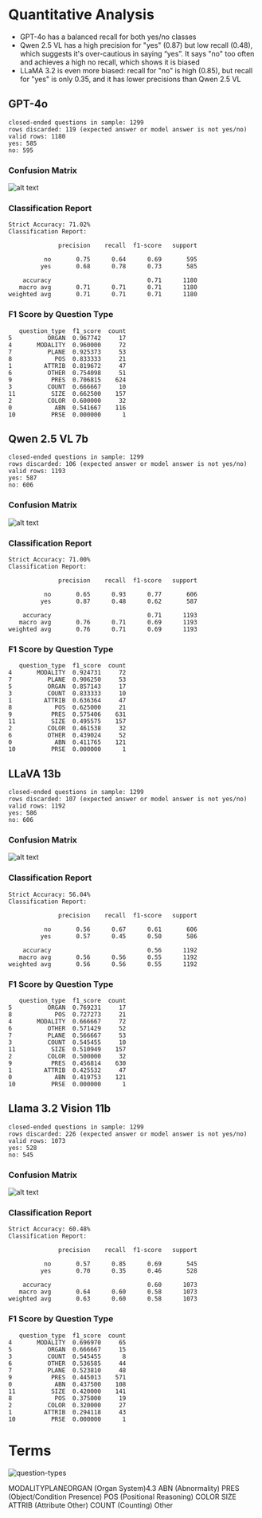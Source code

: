 # Quantitative Analysis

-   GPT-4o has a balanced recall for both yes/no classes
-   Qwen 2.5 VL has a high precision for "yes" (0.87) but low recall (0.48), which suggests it's over-cautious in saying “yes”. It says "no" too often and achieves a high no recall, which shows it is biased
-   LLaMA 3.2 is even more biased: recall for "no" is high (0.85), but recall for "yes" is only 0.35, and it has lower precisions than Qwen 2.5 VL

## GPT-4o

```
closed-ended questions in sample: 1299
rows discarded: 119 (expected answer or model answer is not yes/no)
valid rows: 1180
yes: 585
no: 595
```

### Confusion Matrix

![alt text](assets/gpt-4o-confusion-matrix.png)

### Classification Report

```
Strict Accuracy: 71.02%
Classification Report:

              precision    recall  f1-score   support

          no       0.75      0.64      0.69       595
         yes       0.68      0.78      0.73       585

    accuracy                           0.71      1180
   macro avg       0.71      0.71      0.71      1180
weighted avg       0.71      0.71      0.71      1180
```

### F1 Score by Question Type

```
   question_type  f1_score  count
5          ORGAN  0.967742     17
4       MODALITY  0.960000     72
7          PLANE  0.925373     53
8            POS  0.833333     21
1         ATTRIB  0.819672     47
6          OTHER  0.754098     51
9           PRES  0.706815    624
3          COUNT  0.666667     10
11          SIZE  0.662500    157
2          COLOR  0.600000     32
0            ABN  0.541667    116
10          PRSE  0.000000      1
```

## Qwen 2.5 VL 7b

```
closed-ended questions in sample: 1299
rows discarded: 106 (expected answer or model answer is not yes/no)
valid rows: 1193
yes: 587
no: 606
```

### Confusion Matrix

![alt text](assets/qwen2.5vl-confusion-matrix.png)

### Classification Report

```
Strict Accuracy: 71.00%
Classification Report:

              precision    recall  f1-score   support

          no       0.65      0.93      0.77       606
         yes       0.87      0.48      0.62       587

    accuracy                           0.71      1193
   macro avg       0.76      0.71      0.69      1193
weighted avg       0.76      0.71      0.69      1193
```

### F1 Score by Question Type

```
   question_type  f1_score  count
4       MODALITY  0.924731     72
7          PLANE  0.906250     53
5          ORGAN  0.857143     17
3          COUNT  0.833333     10
1         ATTRIB  0.636364     47
8            POS  0.625000     21
9           PRES  0.575406    631
11          SIZE  0.495575    157
2          COLOR  0.461538     32
6          OTHER  0.439024     52
0            ABN  0.411765    121
10          PRSE  0.000000      1
```

## LLaVA 13b

```
closed-ended questions in sample: 1299
rows discarded: 107 (expected answer or model answer is not yes/no)
valid rows: 1192
yes: 586
no: 606
```

### Confusion Matrix

![alt text](assets/llava-confusion-matrix.png)

### Classification Report

```
Strict Accuracy: 56.04%
Classification Report:

              precision    recall  f1-score   support

          no       0.56      0.67      0.61       606
         yes       0.57      0.45      0.50       586

    accuracy                           0.56      1192
   macro avg       0.56      0.56      0.55      1192
weighted avg       0.56      0.56      0.55      1192
```

### F1 Score by Question Type

```
   question_type  f1_score  count
5          ORGAN  0.769231     17
8            POS  0.727273     21
4       MODALITY  0.666667     72
6          OTHER  0.571429     52
7          PLANE  0.566667     53
3          COUNT  0.545455     10
11          SIZE  0.510949    157
2          COLOR  0.500000     32
9           PRES  0.456814    630
1         ATTRIB  0.425532     47
0            ABN  0.419753    121
10          PRSE  0.000000      1
```

## Llama 3.2 Vision 11b

```
closed-ended questions in sample: 1299
rows discarded: 226 (expected answer or model answer is not yes/no)
valid rows: 1073
yes: 528
no: 545
```

### Confusion Matrix

![alt text](assets/llama3.2-vision-confusion-matrix.png)

### Classification Report

```
Strict Accuracy: 60.48%
Classification Report:

              precision    recall  f1-score   support

          no       0.57      0.85      0.69       545
         yes       0.70      0.35      0.46       528

    accuracy                           0.60      1073
   macro avg       0.64      0.60      0.58      1073
weighted avg       0.63      0.60      0.58      1073
```

### F1 Score by Question Type

```
   question_type  f1_score  count
4       MODALITY  0.696970     65
5          ORGAN  0.666667     15
3          COUNT  0.545455      8
6          OTHER  0.536585     44
7          PLANE  0.523810     48
9           PRES  0.445013    571
0            ABN  0.437500    108
11          SIZE  0.420000    141
8            POS  0.375000     19
2          COLOR  0.320000     27
1         ATTRIB  0.294118     43
10          PRSE  0.000000      1
```

# Terms

![question-types](assets/question-types.png)

MODALITYPLANEORGAN (Organ System)4.3
ABN (Abnormality)
PRES (Object/Condition Presence)
POS (Positional Reasoning)
COLOR
SIZE
ATTRIB (Attribute Other)
COUNT (Counting)
Other
